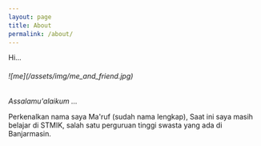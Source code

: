 ```yaml
---
layout: page
title: About
permalink: /about/
---
```

Hi...
<h6 class="u-pull-center">
![me](/assets/img/me_and_friend.jpg)
</h6>

*Assalamu'alaikum ...*

Perkenalkan nama saya Ma'ruf (sudah nama lengkap), Saat ini saya masih belajar di STMIK, salah satu perguruan tinggi swasta yang ada di Banjarmasin.